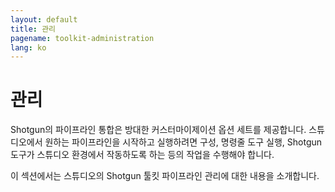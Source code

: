```yaml
---
layout: default
title: 관리
pagename: toolkit-administration
lang: ko
---
```


# 관리

Shotgun의 파이프라인 통합은 방대한 커스터마이제이션 옵션 세트를 제공합니다. 스튜디오에서 원하는 파이프라인을 시작하고 실행하려면 구성, 명령줄 도구 실행, Shotgun 도구가 스튜디오 환경에서 작동하도록 하는 등의 작업을 수행해야 합니다.

이 섹션에서는 스튜디오의 Shotgun 툴킷 파이프라인 관리에 대한 내용을 소개합니다.
